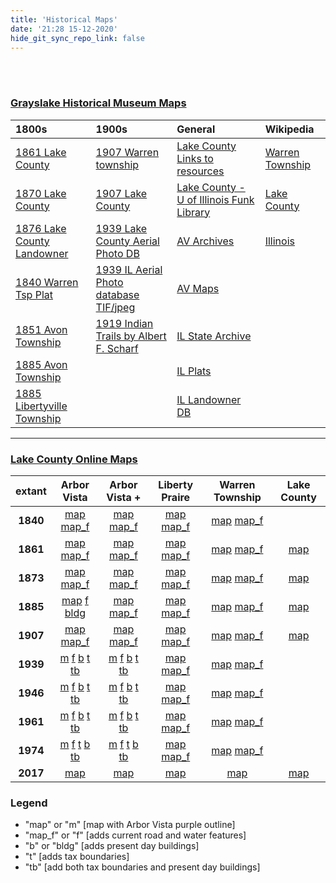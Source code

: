 ```yaml
---
title: 'Historical Maps'
date: '21:28 15-12-2020'
hide_git_sync_repo_link: false
---
```


<link id="linkstyle" rel='stylesheet' href='/css/av_history.css'/>

<br>
<br>

 ### [Grayslake Historical Museum Maps](https://patch.com/illinois/grayslake/historic-maps-detail-grayslake-s-history)  

__1800s__ | __1900s__ | __General__ | __Wikipedia__
:--  | :---- | :--- | :---
[1861 Lake County]           | [1907 Warren township] | [Lake County Links to resources]  | [Warren Township]
[1870 Lake County]           | [1907 Lake County]     | [Lake County - U of Illinois Funk Library] | [Lake County]
[1876 Lake County Landowner] | [1939 Lake County Aerial Photo DB] | [AV Archives] | [Illinois]
[1840 Warren Tsp Plat]       | [1939 IL Aerial Photo database TIF/jpeg] | [AV Maps] | 
[1851 Avon Township]         | [1919 Indian Trails by  Albert F. Scharf]            |  [IL State Archive] |
[1885 Avon Township]         |                                          | [IL Plats] |
[1885 Libertyville Township] |                                          | [IL Landowner DB] |

[AV Archives]: https://github.com/rhoppel/arborvista_history/
[AV Maps]:     https://github.com/rhoppel/arborvista_history/tree/master/maps
[Lake County Links to resources]: http://www.linkpendium.com/lake-il-genealogy/maps/
[1851 Avon Township]: https://files.arborvista.org/history/maps/1851%20Avon%20Township.jpg
[1885 Avon Township]: https://files.arborvista.org/history/maps/1885%20Avon%20Township.jpg
[1885 Libertyville Township]: https://files.arborvista.org/history/maps/1885%20Libertyville%20Township.jpg
[1861 Lake County]: http://www.historicmapworks.com/Map/US/1610116/Lake+County+1861/Lake+County+1861/Illinois/
[1870 Lake County]: http://www.mygenealogyhound.com/maps/illinois-maps/il-lake-county-illinois-1870-map.html
[1876 Lake County Landowner]: https://www.mapsofthepast.com/lake-county-illinois-landowner-map-1876.html
[1907 Warren township]: http://www.historicmapworks.com/Map/US/220532/Warren+Township++Lewin+Park/Lake+County+1907/Illinois/
[1907 Lake County]: http://www.historicmapworks.com/Atlas/US/12070/Lake+County+1907/
[1919 Indian Trails by  Albert F. Scharf]: https://files.arborvista.org/history/maps/1919%20Indian%20Trails.jpg
[1939 Lake County Aerial Photo DB]: http://clearinghouse.isgs.illinois.edu/webdocs/ilhap/county/j_lake.html
[1939 IL Aerial Photo database TIF/jpeg]: http://clearinghouse.isgs.illinois.edu/webdocs/ilhap/county/
[Lake County - U of Illinois Funk Library]: https://www.library.illinois.edu/funkaces/landownership/lake/
[IL State Archive]: https://www.cyberdriveillinois.com/departments/archives/
[IL Plats]: http://landplats.ilsos.net/FTP_Illinois.html
[1840 Warren Tsp Plat]: http://landplats.ilsos.net:9001/lizardtech/iserv/calcrgn?cat=IMAGES&item=Lake/29-45.sid&style=default/view.xsl&wid=600&hei=400&browser=win_ns6&plugin=false
[IL Landowner DB]: http://www.cyberdriveillinois.com/departments/archives/databases/data_lan.html

[Warren Township]: https://en.wikipedia.org/wiki/Warren_Township,_Lake_County,_Illinois
[Lake County]:     https://en.wikipedia.org/wiki/Lake_County,_Illinois
[Illinois]:        https://en.wikipedia.org/wiki/Illinois


---
### [Lake County Online Maps](https://maps.lakecountyil.gov/mapsonline/)

extant | Arbor Vista | Arbor Vista + | Liberty Praire | Warren Township | Lake County
:--: | :--: |:--:  | :--: | :--: | :--: 
__1840__ | [map][1840av] [map_f][1840av_f] | [map][1840avp] [map_f][1840avp_f]| [map][1840lp] [map_f][1840lp_f] |[map][1840w] [map_f][1840w_f]  |
__1861__ | [map][1861av] [map_f][1861av_f] | [map][1861avp] [map_f][1861avp_f]| [map][1861lp] [map_f][1861lp_f] |[map][1861w] [map_f][1861w_f]  | [map][1861l]
__1873__ | [map][1873av] [map_f][1873av_f] | [map][1873avp] [map_f][1873avp_f]| [map][1873lp] [map_f][1873lp_f] |[map][1873w] [map_f][1861w_f]  | [map][1873l]
__1885__ | [map][1885av] [f][1885av_f] [bldg][1885av_b] | [map][1885avp] [map_f][1885avp_f]| [map][1885lp] [map_f][1885lp_f]|[map][1885w] [map_f][1885w_f]  | [map][1885l]
__1907__ | [map][1907av] [map_f][1907av_f] | [map][1907avp] [map_f][1907avp_f]| [map][1907lp] [map_f][1907lp_f] |[map][1907w] [map_f][1907w_f]  | [map][1907l]
__1939__ | [m][1939av] [f][1939av_f] [b][1939av_b] [t][1939av_t] [tb][1939av_tb]| [m][1939avp] [f][1939avp_f] [b][1939avp_b] [t][1939avp_t] [tb][1939avp_tb]| [map][1939lp] [map_f][1939lp_f] |[map][1939w] [map_f][1939w_f]  |
__1946__ | [m][1946av] [f][1946av_f] [b][1946av_b] [t][1946av_t] [tb][1946av_tb]| [m][1946avp] [f][1946avp_f] [b][1946avp_b] [t][1946avp_t] [tb][1946avp_tb]| [map][1946lp] [map_f][1946lp_f] |[map][1946w] [map_f][1946w_f]  |
__1961__ | [m][1961av] [f][1961av_f] [b][1961av_b] [t][1961av_t] [tb][1961av_tb]| [m][1961avp] [f][1961avp_f] [b][1961avp_b] [t][1961avp_t] [tb][1961avp_tb]| [map][1961lp] [map_f][1961lp_f] |[map][1961w] [map_f][1961w_f]  |
__1974__ | [m][1974av] [f][1974av_f] [t][1974av_t] [b][1974av_b] [tb][1974av_tb]| [m][1974avp] [f][1974avp_f] [t][1974avp_t] [b][1974avp_b] [tb][1974avp_tb]| [map][1974lp] [map_f][1974lp_f] |[map][1974w] [map_f][1974w_f]  |
__2017__ | [map][2017av]| [map][2017avp] | [map][2017lp] | [map][2017w] | [map][2017l] 

### Legend
- "map" or "m" [map with Arbor Vista purple outline]
- "map_f" or "f" [adds current road and water features]
- "b" or "bldg" [adds present day buildings]
- "t" [adds tax boundaries]
- "tb" [add both tax boundaries and present day buildings]

[1840av]:       https://files.arborvista.org/maps/lc/1840-mo-av.png
[1840av_f]:     https://files.arborvista.org/maps/lc/1840-mo-av-f.png
[1840avp]:      https://files.arborvista.org/maps/lc/1840-mo-av_plus.png
[1840avp_f]:    https://files.arborvista.org/maps/lc/1840-mo-av_plus-f.png
[1840lp]:       https://files.arborvista.org/maps/lc/1840-mo-lp.png
[1840lp_f]:     https://files.arborvista.org/maps/lc/1840-mo-lp-f.png
[1840w]:        https://files.arborvista.org/maps/lc/1840-mo-warren.png
[1840w_f]:      https://files.arborvista.org/maps/lc/1840-mo-warren-f.png

[1861av]:       https://files.arborvista.org/maps/lc/1861-mo-av.png
[1861av_f]:     https://files.arborvista.org/maps/lc/1861-mo-av-f.png
[1861avp]:      https://files.arborvista.org/maps/lc/1861-mo-av_plus.png
[1861avp_f]:    https://files.arborvista.org/maps/lc/1861-mo-av_plus-f.png
[1861lp]:       https://files.arborvista.org/maps/lc/1861-mo-lp.png
[1861lp_f]:     https://files.arborvista.org/maps/lc/1861-mo-lp-f.png
[1861w]:        https://files.arborvista.org/maps/lc/1861-mo-warren.png
[1861w_f]:      https://files.arborvista.org/maps/lc/1861-mo-warren-f.png
[1861l]:        https://files.arborvista.org/maps/lc/1861-mo-lake.png

[1873av]:       https://files.arborvista.org/maps/lc/1873-mo-av.png
[1873av_f]:     https://files.arborvista.org/maps/lc/1873-mo-av-f.png
[1873avp]:      https://files.arborvista.org/maps/lc/1873-mo-av_plus.png
[1873avp_f]:    https://files.arborvista.org/maps/lc/1873-mo-av_plus-f.png
[1873lp]:       https://files.arborvista.org/maps/lc/1873-mo-lp.png
[1873lp_f]:     https://files.arborvista.org/maps/lc/1873-mo-lp-f.png
[1873w]:        https://files.arborvista.org/maps/lc/1873-mo-warren.png
[1873w_f]:      https://files.arborvista.org/maps/lc/1873-mo-warren-f.png
[1873l]:        https://files.arborvista.org/maps/lc/1873-mo-lake.png

[1885av]:       https://files.arborvista.org/maps/lc/1885-mo-av.png
[1885av_f]:     https://files.arborvista.org/maps/lc/1885-mo-av-f.png
[1885av_b]:     https://files.arborvista.org/maps/lc/1885-mo-av-f-b.png
[1885avp]:      https://files.arborvista.org/maps/lc/1885-mo-av_plus.png
[1885avp_f]:    https://files.arborvista.org/maps/lc/1885-mo-av_plus-f.png
[1885lp]:       https://files.arborvista.org/maps/lc/1885-mo-lp.png
[1885lp_f]:     https://files.arborvista.org/maps/lc/1885-mo-lp-f.png
[1885w]:        https://files.arborvista.org/maps/lc/1885-mo-warren.png
[1885w_f]:      https://files.arborvista.org/maps/lc/1885-mo-warren-f.png
[1885l]:        https://files.arborvista.org/maps/lc/1885-mo-lake.png

[1907av]:       https://files.arborvista.org/maps/lc/1907-mo-av.png
[1907av_f]:     https://files.arborvista.org/maps/lc/1907-mo-av-f.png
[1907avp]:      https://files.arborvista.org/maps/lc/1907-mo-av_plus.png
[1907avp_f]:    https://files.arborvista.org/maps/lc/1907-mo-av_plus-f.png
[1907lp]:       https://files.arborvista.org/maps/lc/1907-mo-lp.png
[1907lp_f]:     https://files.arborvista.org/maps/lc/1907-mo-lp-f.png
[1907w]:        https://files.arborvista.org/maps/lc/1907-mo-warren.png
[1907w_f]:      https://files.arborvista.org/maps/lc/1907-mo-warren-f.png
[1907l]:        https://files.arborvista.org/maps/lc/1907-mo-lake.png

[1939av]:       https://files.arborvista.org/maps/lc/1939-mo-av.png
[1939av_f]:     https://files.arborvista.org/maps/lc/1939-mo-av-f.png
[1939av_b]:     https://files.arborvista.org/maps/lc/1939-mo-av-f-b.png
[1939av_tb]:    https://files.arborvista.org/maps/lc/1939-mo-av-f-b-t.png
[1939av_t]:     https://files.arborvista.org/maps/lc/1939-mo-av-t.png
[1939avp]:      https://files.arborvista.org/maps/lc/1939-mo-av_plus.png
[1939avp_f]:    https://files.arborvista.org/maps/lc/1939-mo-av_plus-f.png
[1939avp_b]:    https://files.arborvista.org/maps/lc/1939-mo-av_plus-f-b.png
[1939avp_tb]:   https://files.arborvista.org/maps/lc/1939-mo-av_plus-f-b-t.png
[1939avp_t]:    https://files.arborvista.org/maps/lc/1939-mo-av_plus-t.png
[1939lp]:       https://files.arborvista.org/maps/lc/1939-mo-lp.png
[1939lp_f]:     https://files.arborvista.org/maps/lc/1939-mo-lp-f.png
[1939w]:        https://files.arborvista.org/maps/lc/1939-mo-warren.png
[1939w_f]:      https://files.arborvista.org/maps/lc/1939-mo-warren-f.png

[1946av]:       https://files.arborvista.org/maps/lc/1946-mo-av.png
[1946av_f]:     https://files.arborvista.org/maps/lc/1946-mo-av-f.png
[1946av_b]:     https://files.arborvista.org/maps/lc/1946-mo-av-f-b.png
[1946av_tb]:    https://files.arborvista.org/maps/lc/1946-mo-av-f-b-t.png
[1946av_t]:     https://files.arborvista.org/maps/lc/1946-mo-av-t.png
[1946avp]:      https://files.arborvista.org/maps/lc/1946-mo-av_plus.png
[1946avp_f]:    https://files.arborvista.org/maps/lc/1946-mo-av_plus-f.png
[1946avp_b]:    https://files.arborvista.org/maps/lc/1946-mo-av_plus-f-b.png
[1946avp_tb]:   https://files.arborvista.org/maps/lc/1946-mo-av_plus-f-b-t.png
[1946avp_t]:    https://files.arborvista.org/maps/lc/1946-mo-av_plus-t.png
[1946lp]:       https://files.arborvista.org/maps/lc/1946-mo-lp.png
[1946lp_f]:     https://files.arborvista.org/maps/lc/1946-mo-lp-f.png
[1946w]:        https://files.arborvista.org/maps/lc/1946-mo-warren.png
[1946w_f]:      https://files.arborvista.org/maps/lc/1946-mo-warren-f.png

[1961av]:       https://files.arborvista.org/maps/lc/1961-mo-av.png
[1961av_f]:     https://files.arborvista.org/maps/lc/1961-mo-av-f.png
[1961av_b]:     https://files.arborvista.org/maps/lc/1961-mo-av-f-b.png
[1961av_t]:     https://files.arborvista.org/maps/lc/1961-mo-av-t.png
[1961av_tb]:    https://files.arborvista.org/maps/lc/1961-mo-av-f-b-t.png
[1961avp]:      https://files.arborvista.org/maps/lc/1961-mo-av_plus.png
[1961avp_f]:    https://files.arborvista.org/maps/lc/1961-mo-av_plus-f.png
[1961avp_b]:    https://files.arborvista.org/maps/lc/1961-mo-av_plus-f-b.png
[1961avp_tb]:   https://files.arborvista.org/maps/lc/1961-mo-av_plus-f-b-t.png
[1961avp_t]:    https://files.arborvista.org/maps/lc/1961-mo-av_plus-t.png
[1961lp]:       https://files.arborvista.org/maps/lc/1961-mo-lp.png
[1961lp_f]:     https://files.arborvista.org/maps/lc/1961-mo-lp-f.png
[1961w]:        https://files.arborvista.org/maps/lc/1961-mo-warren.png
[1961w_f]:      https://files.arborvista.org/maps/lc/1961-mo-warren-f.png

[1974av]:       https://files.arborvista.org/maps/lc/1974-mo-av.png
[1974av_f]:     https://files.arborvista.org/maps/lc/1974-mo-av-f.png
[1974av_b]:     https://files.arborvista.org/maps/lc/1974-mo-av-f-b.png
[1974av_tb]:    https://files.arborvista.org/maps/lc/1974-mo-av-f-b-t.png
[1974av_t]:     https://files.arborvista.org/maps/lc/1974-mo-av-f-t.png
[1974avp]:      https://files.arborvista.org/maps/lc/1974-mo-av_plus.png
[1974avp_f]:    https://files.arborvista.org/maps/lc/1974-mo-av_plus-f.png
[1974avp_b]:    https://files.arborvista.org/maps/lc/1974-mo-av_plus-f-b.png
[1974avp_tb]:   https://files.arborvista.org/maps/lc/1974-mo-av_plus-f-b-t.png
[1974avp_t]:    https://files.arborvista.org/maps/lc/1974-mo-av_plus-f-t.png
[1974lp]:       https://files.arborvista.org/maps/lc/1974-mo-lp.png
[1974lp_f]:     https://files.arborvista.org/maps/lc/1974-mo-lp-f.png
[1974w]:        https://files.arborvista.org/maps/lc/1974-mo-warren.png
[1974w_f]:      https://files.arborvista.org/maps/lc/1974-mo-warren-f.png

[2017av]:       https://files.arborvista.org/maps/lc/2017-mo-av.png
[2017avp]:      https://files.arborvista.org/maps/lc/2017-mo-av_plus.png
[2017lp]:       https://files.arborvista.org/maps/lc/2017-mo-lp.png
[2017w]:        https://files.arborvista.org/maps/lc/2017-mo-warren.png
[2017l]:        https://files.arborvista.org/maps/lc/2017-mo-lake.png

